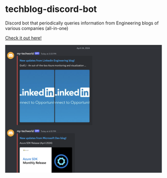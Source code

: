 # techblog-discord-bot
Discord bot that periodically queries information from Engineering blogs of various companies (all-in-one)

[Check it out here!](https://discord.gg/dDdnh869)



![Sample Image](https://github.com/MamathaYarramaneni/techblog-discord-bot/blob/main/src/assets/sample.png)
